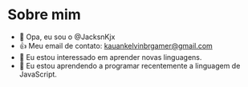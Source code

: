 # Sobre mim

- 👋 Opa, eu sou o @JacksnKjx
- :+1: Meu email de contato: kauankelvinbrgamer@gmail.com
- 👀 Eu estou interessado em aprender novas linguagens.
- 🌱 Eu estou aprendendo a programar recentemente a linguagem de JavaScript.

